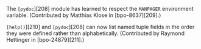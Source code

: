 The `[pydoc`][208] module has learned to respect the `MANPAGER` environment variable. (Contributed by Matthias Klose in [bpo-8637][209].)

`[help()`][210] and `[pydoc`][208] can now list named tuple fields in the order they were defined rather than alphabetically. (Contributed by Raymond Hettinger in [bpo-24879][211].)
